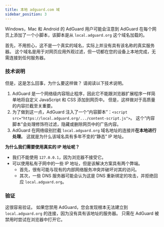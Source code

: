 ```yaml
---
title: 本地 adguard.com 域
sidebar_position: 3
---
```


Windows，Mac 和 Android 的 AdGuard 用户可能会注意到 AdGuard 在每个网页上添加了一个小脚本，该脚本是从 `local.adguard.org` 这个域名加载的。

首先，不用担心，这不是一个真实的域名，实际上并没有具有该名称的真实服务器。 这个域名是用于对网页应用外观过滤，但一切都在您的设备上本地完成，无需连接到任何服务器。

### 技术说明

但是，这是怎么回事，为什么要这样做？ 请阅读以下技术说明。

1. AdGuard 是一个网络级内容阻止程序，因此它不能跟浏览器扩展程序一样简单地将自定义 JavaScript 和 CSS 添加到网页中。 但是，这样做对于高质量的内容拦截至关重要。
2. 为了做到这一点，AdGuard 注入了一个“内容脚本”：`<script src="https://local.adguard.org/.../content-script.js">`。 这个“内容脚本”会处理修饰符过滤，隐藏或删除网页中的广告内容。
3. AdGuard 在网络级别拦截 `local.adguard.org` 域名地址的连接并**在本地进行处理**。 这就是为什么该域名具有多年不变的“静态” IP 地址。

**为什么我们需要使用真实的 IP 地址呢？**

* 我们不能使用 `127.0.0.1`，因为浏览器不接受它。
* 可以使用私有子网中的一些 IP 地址，但是该解决方案具有两个弊端。
    * 首先，很有可能与现有的内部网络服务冲突并破坏对其的访问。
    * 其次，一些 DNS 服务器可能会认为这是 DNS 重新绑定的攻击，并拒绝回应 `local.adguard.org`。

### 验证

这很容易验证。 如果您禁用 AdGuard，您会发现根本无法建立到 `local.adguard.org` 的连接，因为没有具有该地址的服务器。 只需在 AdGuard 被禁用时尝试在浏览器中打开它。